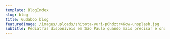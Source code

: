 ```yaml
---
template: BlogIndex
slug: blog
title: Gudaboo blog
featuredImage: /images/uploads/shitota-yuri-p0hdztr46cw-unsplash.jpg
subtitle: Pediatras disponíveis em São Paulo quando mais precisar e onde estiver
---
```


